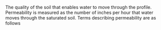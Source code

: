 The quality of the soil that enables water to move through the profile. Permeability is measured as the number of inches per hour that water moves through the saturated soil. Terms describing permeability are as follows
